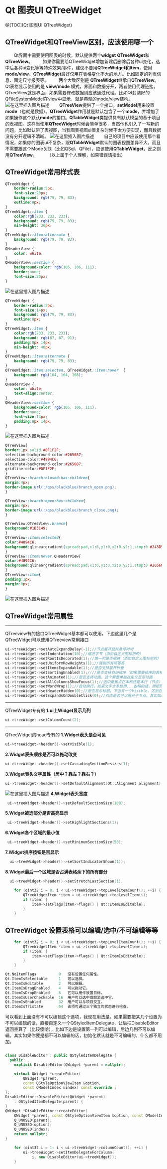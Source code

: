 # Qt 图表UI   QTreeWidget


@[TOC](Qt 图表UI   QTreeWidget)


##  QTreeWidget和QTreeView区别，应该使用哪一个
&emsp;&emsp;Qt界面中需要使用图表的时候，默认提供两个**widget**   **QTreeWidget**和**QTreeView**。
&emsp;&emsp;如果你需要给QTreeWidget增加新建后删除后各种ui变化，选中后各种ui变化等等特殊效果/事件，建议不要用**QTreeWidget和Item**，使用**mode/view**。**QTreeWidget**最好仅用在表格变化不大的地方。比如固定的列表信息、固定尺寸报表等。
&emsp;&emsp;两个大致区别是 **QTreeWidget**继承自**QTreeView**。Qt表格显示使用的是 **view/mode** 模式，界面和数据分开，两者使用代理链接。QTreeView就是界面，如果需要修改数据则应该通过代理。比如Qt封装好的[QFileSystemModel在view中显示](https://blog.csdn.net/a15005784320/article/details/103481745)，就是典型的mode/view结构。
![在这里插入图片描述](https://img-blog.csdnimg.cn/2020030107530565.png?x-oss-process=image/watermark,type_ZmFuZ3poZW5naGVpdGk,shadow_10,text_aHR0cHM6Ly9ibG9nLmNzZG4ubmV0L2ExNTAwNTc4NDMyMA==,size_16,color_FFFFFF,t_70#pic_center)
&emsp;&emsp;**QTreeView**提供了一个接口，**setModel**用来设置**mode**（也就是数据）。**QTreeWidget**作用就是默认包含了一个**mode**，并增加了如果操作这个默认**mode**的接口。**QTableWidget**类提供具有默认模型的基于项目的表视图。这样当使用**QTreeWidget**时候会简单很多，当然他也引入了一写新的问题，比如默认带了表视图，当我图表视图ui很复杂时候不太方便实现，而且数据没有分开逻辑不清晰。
![在这里插入图片描述](https://img-blog.csdnimg.cn/20200301080912781.png?x-oss-process=image/watermark,type_ZmFuZ3poZW5naGVpdGk,shadow_10,text_aHR0cHM6Ly9ibG9nLmNzZG4ubmV0L2ExNTAwNTc4NDMyMA==,size_16,color_FFFFFF,t_70#pic_center)
&emsp;&emsp;自己的项目中应该使用那个看情况，如果你的图表ui不复杂，跟**QTableWidget**默认的图表视图差异不大，而且不需要跟这个Mode关联（比如QSql、QFile），应该使用**QTableWidget**，反之则用**QTreeView**。
&emsp;&emsp;（以上属于个人理解，如果错误请指出）


##  QTreeWidget常用样式表

```css
QTreeWidget {
    border-radius:5px;
    font-size:20px;
    background: rgb(79, 79, 83);
    outline:0px;
}
QTreeWidget::item {
    color:rgb(233, 233, 233);
    background: rgb(79, 79, 83);
	min-height: 30px;
}
QTreeWidget::item:alternate {
    background: rgb(79, 79, 83);
}
QHeaderView {
    color: white;
}
QHeaderView::section {
    background-color: rgb(105, 106, 111);
    border:none;
    font-size:20px;
}
```
![在这里插入图片描述](https://img-blog.csdnimg.cn/20200301081518251.png#pic_center)

```css
QTreeWidget {
    border-radius:5px;
    font-size:14px;
    background: rgb(79, 79, 83);
    outline:0px;
}
QTreeWidget::item {
    color:rgb(233, 233, 233);
    background: rgb(87, 87, 91);
    padding:0px 14px;
	min-height: 40px;
}
QTreeWidget::item:alternate {
    background: rgb(79, 79, 83);
}
QTreeWidget::item:selected, QTreeWidget::item:hover  {
	background: rgb(104, 104, 108);
}
QHeaderView {
    color: white;
    text-align:center;
}
QHeaderView::section {
    background-color: rgb(105, 106, 111);
    border:none;
    font-size:14px;
    padding:0px 14px;
}
```

![在这里插入图片描述](https://img-blog.csdnimg.cn/20200301081842666.png?x-oss-process=image/watermark,type_ZmFuZ3poZW5naGVpdGk,shadow_10,text_aHR0cHM6Ly9ibG9nLmNzZG4ubmV0L2ExNTAwNTc4NDMyMA==,size_16,color_FFFFFF,t_70#pic_center)

```css
QTreeView{
border:1px solid #0F1F2F;
selection-background-color:#265687;
selection-color:#4894C6;
alternate-background-color:#265687;
gridline-color:#0F1F2F;
}
QTreeView::branch:closed:has-children{
margin:4px;
border-image:url(:/qss/blackblue/branch_open.png);
}

QTreeView::branch:open:has-children{
margin:4px;
border-image:url(:/qss/blackblue/branch_close.png);
}

QTreeView,QTreeView::branch{
background:#1B3149;
}
QTreeView::item:selected{
color:#4894C6;
background:qlineargradient(spread:pad,x1:0,y1:0,x2:0,y2:1,stop:0 #243D5B,stop:1 #243D5B);
}
QTreeView::item:hover,QHeaderView{
color:#4894C6;
background:qlineargradient(spread:pad,x1:0,y1:0,x2:0,y2:1,stop:0 #265687,stop:1 #265687);
}
QTreeView::item{
padding:1px;
margin:0px;
}
```
![在这里插入图片描述](https://img-blog.csdnimg.cn/20200301082853702.png?x-oss-process=image/watermark,type_ZmFuZ3poZW5naGVpdGk,shadow_10,text_aHR0cHM6Ly9ibG9nLmNzZG4ubmV0L2ExNTAwNTc4NDMyMA==,size_16,color_FFFFFF,t_70#pic_center)
##  QTreeWidget常用属性
---
QTreeview有的接口QTreeWidget基本都可以使用，下边这里几个是QTreeWidget可以使用QTreeview常用接口
```cpp
ui->treeWidget->setAutoExpandDelay(-1);//节点展开鼠标悬停时间
ui->treeWidget->setIndentation(10);//缩进字节（添加自定义图标用的）
ui->treeWidget->setRootIsDecorated(1);//第一列是否缩进（添加自定义图标用的）
ui->treeWidget->setUniformRowHeights(1);//强制所有项等高
ui->treeWidget->setItemsExpandable(1);//是否支持展开折叠
ui->treeWidget->setSortingEnabled(1);////是否支持自动排序（如果需要排序的表格一般都常常改变，建议别用QTreeWidget了）
ui->treeWidget->setAnimated(1);//是否支持动画，这个需要单独在定义显示动画
ui->treeWidget->setAllColumnsShowFocus(1);//选中是焦点在本格还是本行（节点）
ui->treeWidget->setWordWrap(1);//自动换行，如果文字太多想用...省略的话，用矩形框把qstring封一下在画
ui->treeWidget->setHeaderHidden(0);//是否显示标题，下边有一个Visible，区别在于Visible是隐藏Hidden是在内存销毁
ui->treeWidget->setExpandsOnDoubleClick(0);//双击是否可以展开子节点。其实如果有节点的话还是建议用mode/view
```

---
QTreeWidget专有的
**1.ui上Widget显示几列**
```cpp
ui->treeWidget->setColumnCount(2);
```

---
QTreeWidget的head专有的
**1.Widget表头是否可见**
```cpp
ui->treeWidget->header()->setVisible(1);
```
**2.Widget表头顺序是否可以拖动改变**
```cpp
ui->treeWidget->header()->setCascadingSectionResizes(1);
```
**3.Widget表头文字属性（居中？靠左？靠右？）**
```cpp
ui->treeWidget->header()->setDefaultAlignment(Qt::Alignment alignment);
```
![在这里插入图片描述](https://img-blog.csdnimg.cn/20200301083653785.png?x-oss-process=image/watermark,type_ZmFuZ3poZW5naGVpdGk,shadow_10,text_aHR0cHM6Ly9ibG9nLmNzZG4ubmV0L2ExNTAwNTc4NDMyMA==,size_16,color_FFFFFF,t_70#pic_center)
**4.Widget表头宽度**
```cpp
 ui->treeWidget->header()->setDefaultSectionSize(100);
```
**5.Widget被选部分是否高亮显示**
```cpp
 ui->treeWidget->header()->setHighlightSections(1);
```
**6.Widget各个区域的最小值**
```cpp
 ui->treeWidget->header()->setMinimumSectionSize(50);
```
**7.Widget排序按钮是否显示**
```cpp
  ui->treeWidget->header()->setSortIndicatorShown(1));
```
**8.Widget最后一个区域是否占满表格余下的所有部分**
```cpp
  ui->treeWidget->header()->setStretchLastSection(1);
```

```cpp
    for (qint32 i = 0; i < ui->treeWidget->topLevelItemCount(); ++i) {
        QTreeWidgetItem *item = ui->treeWidget->topLevelItem(i);
        if (item) {
            item->setFlags(item->flags() | Qt::ItemIsEditable);
        }
    }
```



##  QTreeWidget 设置表格可以编辑/选中/不可编辑等等

```cpp
    for (qint32 i = 0; i < ui->treeWidget->topLevelItemCount(); ++i) {
        QTreeWidgetItem *item = ui->treeWidget->topLevelItem(i);
        if (item) {
            item->setFlags(item->flags() | Qt::ItemIsEditable);
        }
    }
```

```cpp
Qt.NoItemFlags          0   没有设置任何属性。
Qt.ItemIsSelectable     1   可以选择。
Qt.ItemIsEditable       2   可以编辑。
Qt.ItemIsDragEnabled    4   可以拖动它。
Qt.ItemIsDropEnabled    8   它可以用作放置目标。
Qt.ItemIsUserCheckable  16  用户可以选中或取消选中它。
Qt.ItemIsEnabled        32  用户可以与项目交互。
Qt.ItemIsTristate       64  该项可通过三个独立的状态进行检查。
```

可以看到上面没有不可以编辑这个选项，我现在用法是。如果需要把某几个设置为不可以编辑的话，直接自定义一个QStyledItemDelegate，让后把DisableEditor返回空算了（比较傻哈），比如下边是设置第一列可以编辑，后边几列不可以编辑。其实如果你要是都不可以编辑的话，初始化默认就是不可编辑的，什么都不用加。

```cpp

class DisableEditor : public QStyledItemDelegate {
  public:
    explicit DisableEditor(QWidget *parent = nullptr);

    virtual QWidget *createEditor(
        QWidget *parent,
        const QStyleOptionViewItem &option,
        const QModelIndex &index) const override ;
};
DisableEditor::DisableEditor(QWidget *parent)
    : QStyledItemDelegate(parent) {
}
QWidget *DisableEditor::createEditor(
    QWidget *parent, const QStyleOptionViewItem &option, const QModelIndex &index) const {
    Q_UNUSED(parent);
    Q_UNUSED(option);
    Q_UNUSED(index);
    return nullptr;
}
```

```cpp
    for (qint32 i = 1; i < ui->treeWidget->columnCount(); ++i) {
        ui->treeWidget->setItemDelegateForColumn(
            i, new DisableEditor(ui->treeWidget));
    }
```
